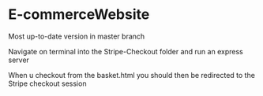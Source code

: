 # E-commerceWebsite

Most up-to-date version in master branch

Navigate on terminal into the Stripe-Checkout folder and run an express server

When u checkout from the basket.html you should then be redirected to the Stripe checkout session 